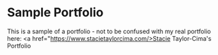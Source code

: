# Sample Portfolio

This is a sample of a portfolio - not to be confused with my real portfolio here: <a href="https://www.stacietaylorcima.com/>Stacie Taylor-Cima's Portfolio</a> 
